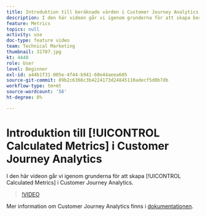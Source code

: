 ```yaml
---
title: Introduktion till beräknade värden i Customer Journey Analytics
description: I den här videon går vi igenom grunderna för att skapa beräknade värden i Adobe Customer Journey Analytics.
feature: Metrics
topics: null
activity: use
doc-type: feature video
team: Technical Marketing
thumbnail: 31787.jpg
kt: 4448
role: User
level: Beginner
exl-id: a44b1f31-005e-4f44-b941-60e44aeea605
source-git-commit: 89b2c6366c3b4224173d24845110adecf5d0b7db
workflow-type: tm+mt
source-wordcount: '56'
ht-degree: 0%

---
```


# Introduktion till [!UICONTROL Calculated Metrics] i Customer Journey Analytics

I den här videon går vi igenom grunderna för att skapa [!UICONTROL Calculated Metrics] i Customer Journey Analytics.

>[!VIDEO](https://video.tv.adobe.com/v/31787/?quality=12&learn=on)

Mer information om Customer Journey Analytics finns i [dokumentationen](https://experienceleague.adobe.com/docs/analytics-platform/using/cja-landing.html).
